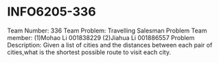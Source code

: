 # INFO6205-336
Team Number: 336
Team Problem: Travelling Salesman Problem
Team member:
(1)Mohao Li 001838229
(2)Jiahua Li 001886557
Problem Description:
Given a list of cities and the distances between each pair of cities,what is the shortest possible route to visit each city.

